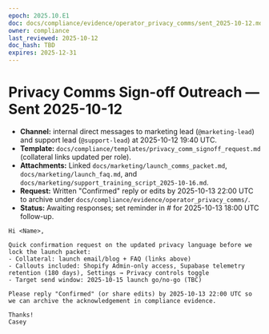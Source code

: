 ```yaml
---
epoch: 2025.10.E1
doc: docs/compliance/evidence/operator_privacy_comms/sent_2025-10-12.md
owner: compliance
last_reviewed: 2025-10-12
doc_hash: TBD
expires: 2025-12-31
---
```


# Privacy Comms Sign-off Outreach — Sent 2025-10-12

- **Channel:** internal direct messages to marketing lead (`@marketing-lead`) and support lead (`@support-lead`) at 2025-10-12 19:40 UTC.
- **Template:** `docs/compliance/templates/privacy_comm_signoff_request.md` (collateral links updated per role).
- **Attachments:** Linked `docs/marketing/launch_comms_packet.md`, `docs/marketing/launch_faq.md`, and `docs/marketing/support_training_script_2025-10-16.md`.
- **Request:** Written "Confirmed" reply or edits by 2025-10-13 22:00 UTC to archive under `docs/compliance/evidence/operator_privacy_comms/`.
- **Status:** Awaiting responses; set reminder in # for 2025-10-13 18:00 UTC follow-up.

```
Hi <Name>,

Quick confirmation request on the updated privacy language before we lock the launch packet:
- Collateral: launch email/blog + FAQ (links above)
- Callouts included: Shopify Admin-only access, Supabase telemetry retention (180 days), Settings → Privacy controls toggle
- Target send window: 2025-10-15 launch go/no-go (TBC)

Please reply "Confirmed" (or share edits) by 2025-10-13 22:00 UTC so we can archive the acknowledgement in compliance evidence.

Thanks!
Casey
```
